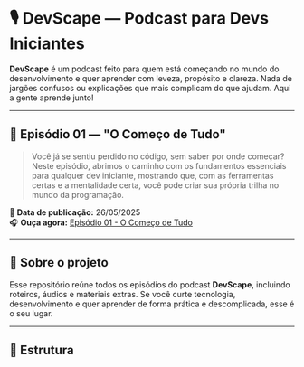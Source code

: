 # 🎙️ DevScape — Podcast para Devs Iniciantes

**DevScape** é um podcast feito para quem está começando no mundo do desenvolvimento e quer aprender com leveza, propósito e clareza. Nada de jargões confusos ou explicações que mais complicam do que ajudam. Aqui a gente aprende junto!

---

## 🧭 Episódio 01 — "O Começo de Tudo"

> Você já se sentiu perdido no código, sem saber por onde começar? Neste episódio, abrimos o caminho com os fundamentos essenciais para qualquer dev iniciante, mostrando que, com as ferramentas certas e a mentalidade certa, você pode criar sua própria trilha no mundo da programação.

📅 **Data de publicação:** 26/05/2025  
🎧 **Ouça agora:** [Episódio 01 - O Começo de Tudo](./devscape-episodio01.mp3)

---

## 🚀 Sobre o projeto

Esse repositório reúne todos os episódios do podcast **DevScape**, incluindo roteiros, áudios e materiais extras. Se você curte tecnologia, desenvolvimento e quer aprender de forma prática e descomplicada, esse é o seu lugar.

---

## 📂 Estrutura

